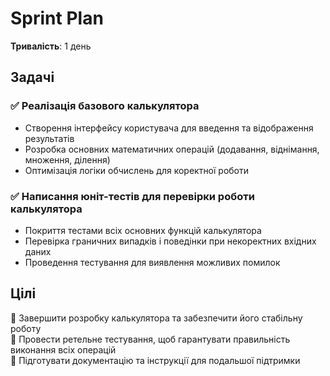 # Sprint Plan
**Тривалість**: 1 день
## Задачі
### ✅ Реалізація базового калькулятора  
- Створення інтерфейсу користувача для введення та відображення результатів  
- Розробка основних математичних операцій (додавання, віднімання, множення, ділення)  
- Оптимізація логіки обчислень для коректної роботи  

### ✅ Написання юніт-тестів для перевірки роботи калькулятора  
- Покриття тестами всіх основних функцій калькулятора  
- Перевірка граничних випадків і поведінки при некоректних вхідних даних  
- Проведення тестування для виявлення можливих помилок  

## Цілі  
🎯 Завершити розробку калькулятора та забезпечити його стабільну роботу  
🎯 Провести ретельне тестування, щоб гарантувати правильність виконання всіх операцій  
🎯 Підготувати документацію та інструкції для подальшої підтримки  

